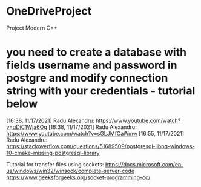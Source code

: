 # OneDriveProject
Project Modern C++
# you need to create a database with fields username and password in postgre and modify connection string with your credentials - tutorial below
[16:38, 11/17/2021] Radu Alexandru: https://www.youtube.com/watch?v=qDiC1Wja6Og
[16:38, 11/17/2021] Radu Alexandru: https://www.youtube.com/watch?v=sGLJMfCaWmw
[16:55, 11/17/2021] Radu Alexandru: https://stackoverflow.com/questions/51689509/postgresql-libpq-windows-10-cmake-missing-postgresql-library

Tutorial for transfer files using sockets:
https://docs.microsoft.com/en-us/windows/win32/winsock/complete-server-code
https://www.geeksforgeeks.org/socket-programming-cc/
